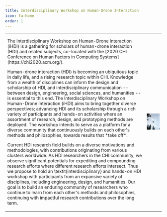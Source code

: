 ```yaml
---
title: Interdisciplinary Workshop on Human-Drone Interaction
icon: fa-home
order: 1
---
```


<table>
  <tr>
    <td>
      <p>
        The Interdisciplinary Workshop on Human-Drone Interaction (iHDI) is a gathering for scholars of human-drone interaction (HDI) and related subjects, co-located with the [2020 CHI Conference on Human Factors in Computing Systems](https://chi2020.acm.org/).
      </p>
      <p>
        Human-drone interaction (HDI) is becoming an ubiquitous topic in daily life, and a rising research topic within CHI. Knowledge from a wealth of disciplines can inform the design and scholarship of HDI, and interdisciplinary communication -- between design, engineering, social sciences, and humanities -- is essential to this end. The Interdisciplinary Workshop on Human-Drone Interaction (iHDI) aims to bring together diverse perspectives; advancing HDI and its scholarship through a rich variety of participants and hands-on activities where an assortment of research, design, and prototyping methods are deployed. The workshop intends to serve as a platform for a diverse community that continuously builds on each other's methods and philosophies, towards results that *take off*.
      </p>
      <p>
        Current HDI research field builds on a diverse motivations and methodologies, with contributions originating from various clusters worldwide. As HDI researchers in the CHI community, we observe significant potentials for expediting and compounding research efforts where different research efforts intersect. Thus we propose to hold an \textit{interdisciplinary} and hands-on HDI workshop with participants from an expansive variety of disciplines, including engineering, design, and humanities. Our goal is to build an enduring community of researchers who continue to learn from each other's methods and philosophies, continuing with impactful research contributions over the long term.
      </p>
    </td>
    <td>
      <img src="img/clouds.jpg">
    </td>
  </tr>
</table>
  
